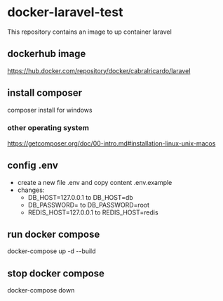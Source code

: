 # docker-laravel-test
This repository contains an image to up container laravel

## dockerhub image
https://hub.docker.com/repository/docker/cabralricardo/laravel

## install composer
composer install for windows

### other operating system
https://getcomposer.org/doc/00-intro.md#installation-linux-unix-macos

## config .env
- create a new file .env and copy content .env.example
- changes:
  - DB_HOST=127.0.0.1 to DB_HOST=db
  - DB_PASSWORD= to DB_PASSWORD=root
  - REDIS_HOST=127.0.0.1 to REDIS_HOST=redis

## run docker compose
docker-compose up -d --build

## stop docker compose
docker-compose down
